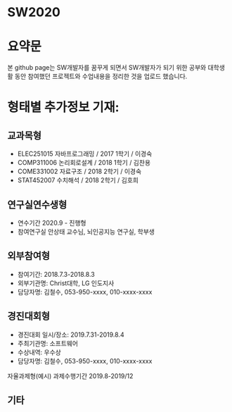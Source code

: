 # SW2020
# 요약문
  본 github page는 SW개발자를 꿈꾸게 되면서 SW개발자가 되기 위한 공부와 대학생활 동안 참여했던 프로젝트와 수업내용을 정리한 것을 업로드 했습니다.

# 형태별 추가정보 기재:
## 교과목형
 - ELEC251015 자바프로그래밍 / 2017 1학기 / 이경숙
 - COMP311006 논리회로설계 / 2018 1학기 / 김찬용
 - COME331002 자료구조 / 2018 2학기 / 이경숙
 - STAT452007 수치해석 / 2018 2학기 / 김호희

## 연구실연수생형
 - 연수기간 2020.9 - 진행형
 - 참여연구실 안상태 교수님, 뇌인공지능 연구실, 학부생

## 외부참여형
 - 참여기간: 2018.7.3-2018.8.3
 - 외부기관명: Christ대학, LG 인도지사
 - 담당자명: 김철수, 053-950-xxxx, 010-xxxx-xxxx


## 경진대회형
 - 경진대회 일시/장소: 2019.7.31-2019.8.4
 - 주최기관명: 소프트웨어
 - 수상내역: 우수상
 - 담당자명: 김철수, 053-950-xxxx, 010-xxxx-xxxx


자율과제형(예시)
과제수행기간 2019.8-2019/12


## 기타 
